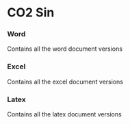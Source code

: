 # CO2 Sin

### Word

Contains all the word document versions

### Excel 

Contains all the excel document versions

### Latex

Contains all the latex document versions